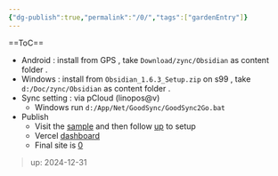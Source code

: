 ```yaml
---
{"dg-publish":true,"permalink":"/0/","tags":["gardenEntry"]}
---
```



==ToC==

- Android : install from GPS , take `Download/zync/Obsidian` as content folder .
- Windows : install from `Obsidian_1.6.3_Setup.zip` on s99 , take `d:/Doc/zync/Obsidian` as content folder .
- Sync setting : via pCloud (linopos@v)
	- Windows run `d:/App/Net/GoodSync/GoodSync2Go.bat`
- Publish
	- Visit the [sample](https://ajy.co/how-this-site-is-built/) and then follow [up](https://github.com/oleeskild/obsidian-digital-garden) to setup
	- Vercel [dashboard](https://vercel.com/dashboard)
	- Final site is [0](https://lynopus-garden.vercel.app/)
> up: 2024-12-31